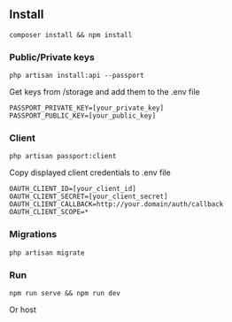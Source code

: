 ## Install

    composer install && npm install

### Public/Private keys

    php artisan install:api --passport

Get keys from /storage and add them to the .env file

    PASSPORT_PRIVATE_KEY=[your_private_key]
    PASSPORT_PUBLIC_KEY=[your_public_key]

### Client

    php artisan passport:client

Copy displayed client credentials to .env file

    OAUTH_CLIENT_ID=[your_client_id]
    OAUTH_CLIENT_SECRET=[your_client_secret]
    OAUTH_CLIENT_CALLBACK=http://your.domain/auth/callback
    OAUTH_CLIENT_SCOPE=*

### Migrations

    php artisan migrate

### Run

    npm run serve && npm run dev

Or host
